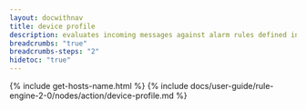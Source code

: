 ```yaml
---
layout: docwithnav
title: device profile
description: evaluates incoming messages against alarm rules defined in the device profile of the message originator and creates, updates, or clears alarms based on the evaluation results.
breadcrumbs: "true"
breadcrumbs-steps: "2"
hidetoc: "true"
---
```


{% include get-hosts-name.html %}
{% include docs/user-guide/rule-engine-2-0/nodes/action/device-profile.md %}
